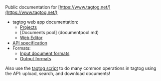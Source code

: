 Public documentation for [https://www.tagtog.net/](https://www.tagtog.net/)

* tagtog web app documentation:
  * [Projects](projects.md)
  * [Documents pool] (documentpool.md)
  * [Web Editor](webeditor.md)
* [API specification](https://github.com/tagtog/tagtog-doc/wiki/API-documents-v0.1)
* Formats:
  * [Input document formats](inputformats.md)
  * [Output formats](outputformats.md)

Also use the [tagtog script](https://github.com/tagtog/tagtog-doc/blob/master/tagtog) to do many common operations in tagtog using the API: upload, search, and download documents!
